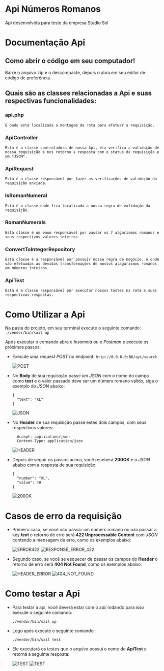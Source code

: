# Api Números Romanos

 Api desenvolvida para teste da empresa Studio Sol

# Documentação Api

 ##  Como abrir o código em seu computador!

Baixe o arquivo zip e o descompacte, depois o abra em seu editor de código de preferência.

## Quais são as classes relacionadas a Api e suas respectivas funcionalidades:

### api.php

    É onde está localizada a montagem da rota para efetuar a requisição.
### ApiController

    Está é a classe controladora de nossa Api, ela verifica a validação de nossa requisição e nos retorno a resposta com o status da requisição e um *JSON*.

### ApiRequest

    Está é a classe responsável por fazer as verificações de validação da requisição enviada.

### IsRomanNumeral

    Está é a classe onde fica localizada a nossa regra de validação da requisição.

### RomanNumerals

    Está classe é um enum responsável por passar os 7 algarismos romanos e seus respectivos valores inteiros.

### ConvertToIntegerRepository

    Está classe é a responsável por possuir nossa regra de negócio, é onde são efetuadas as devidas transformações de nossos alagarismos romanos em números inteiros.

### ApiTest

    Está é a classe responsável por executar nossos testes na rota e suas respectivas respostas.

# Como Utilizar a Api

Na pasta do projeto, em seu terminal execute o seguinte comando:
```./vendor/bin/sail up```

Após executar o comando abra o *Insomnia* ou o *Postman* e execute os próximos passos:

* Execute uma request *POST*  no endpoint:  ```http://0.0.0.0:80/api/search```
  
  ![POST](/img-doc/POST.png)

* No **Body** de sua requisição passe um *JSON* com o nome do campo como **text** e o valor passado deve ser um número romano válido, siga o exemplo do *JSON* abaixo:
  ```
  {
	"text": "XL"
  }
  ```

  ![JSON](/img-doc/JSON.png)

* No **Header** de sua requisição passe estes dois campos, com seus respectivos valores:
  ```
    Accept: application/json
    Content-Type: application/json
  ```

  ![HEADER](/img-doc/HEADER.png)

* Depois de seguir os passos acima, você receberá **200OK** e o *JSON* abaixo com a resposta de sua requisição:
  ```
  {
    "number": "XL",
    "value": 40
  }
  ```

  ![200OK](img-doc/200OK.png)

# Casos de erro da requisição

 * Primeiro caso, se você não passar um número romano ou não passar a key **text** o retorno de erro será **422 Unprocessable Content** com *JSON* contendo a mensagem de erro, como os exemplos abaixo:

    ![ERROR422](/img-doc/ERROR422.png)
    ![RESPONSE_ERROR_422](/img-doc/RESPONSE_ERROR_422.png)

 * Segundo caso, se você se esquecer de passar os campos do **Header** o retorno de erro será **404 Not Found**, como os exemplos abaixo:

    ![HEADER_ERROR](/img-doc/HEADER_ERROR.png)
    ![404_NOT_FOUND](/img-doc/404_NOT_FOUND.png)

# Como testar a Api

* Para testar a api, você deverá estar com o *sail* rodando para isso execute o seguinte comando:

    ```./vendor/bin/sail up```

* Logo após execute o seguinte comando:

    ```./vendor/bin/sail test```

* Ele executará os testes que o arquivo possui o nome de **ApiTest** e retorná a seguinte resposta:

    ![TEST](/img-doc/TEST.png)
    ![TEST](/img-doc/TEST_RESPONSE.png)
